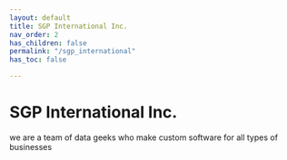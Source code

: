 ```yaml
---
layout: default
title: SGP International Inc.
nav_order: 2
has_children: false
permalink: "/sgp_international"
has_toc: false

---
```

# SGP International Inc.

we are a team of data geeks who make custom software for all types of businesses